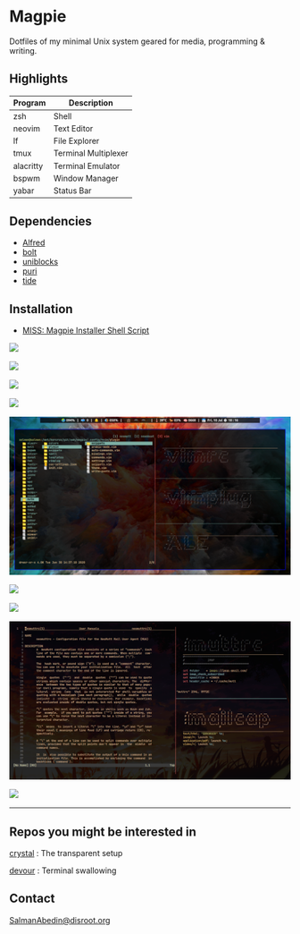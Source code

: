 # Magpie

Dotfiles of my minimal Unix system geared for media, programming & writing.

## Highlights

| Program   | Description          |
| --------- | -------------------- |
| zsh       | Shell                |
| neovim    | Text Editor          |
| lf        | File Explorer        |
| tmux      | Terminal Multiplexer |
| alacritty | Terminal Emulator    |
| bspwm     | Window Manager       |
| yabar     | Status Bar           |

## Dependencies

-  [Alfred](https://github.com/salman-abedin/alfred)
-  [bolt](https://github.com/salman-abedin/bolt)
-  [uniblocks](https://github.com/salman-abedin/uniblocks)
-  [puri](https://github.com/salman-abedin/puri)
-  [tide](https://github.com/salman-abedin/tide)

## Installation

-  [MISS: Magpie Installer Shell Script](https://github.com/salman-abedin/miss)

![](https://cloud.disroot.org/s/KC3TTZdzW4dpBBx/preview)

![](https://cloud.disroot.org/s/YHjELDteXdqYdqn/preview)

![](https://cloud.disroot.org/s/DNQmrBn5B2b56zP/preview)

![](https://cloud.disroot.org/s/QDigqQjTKe42dGa/preview)

![](.local/share/preview/vim.png)

![](https://cloud.disroot.org/s/t258xjFrkm5fF9Q/preview)

![](https://cloud.disroot.org/s/Gq69DEEcr9xJxNb/preview)

![](.local/share/preview/mutt.png)

![](https://cloud.disroot.org/s/tBFxaXaL8CWqSQE/preview)

---

## Repos you might be interested in

[crystal](https://github.com/salman-abedin/crystal)
: The transparent setup

[devour](https://github.com/salman-abedin/devour)
: Terminal swallowing

## Contact

SalmanAbedin@disroot.org

